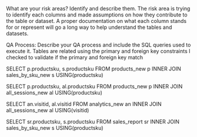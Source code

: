 What are your risk areas? Identify and describe them.
The risk area is trying to identify each columns and made assumptions on how they contribute to the table or dataset. A proper documentation on what each column stands for or represent will go a long way to help understand the tables and datasets.


QA Process:
Describe your QA process and include the SQL queries used to execute it.
Tables are related using the primary and foreign key constraints
I checked to validate if the primary and foreign key match

SELECT p.productsku, s.productsku
FROM products_new p
INNER JOIN sales_by_sku_new s
USING(productsku)

SELECT p.productsku, al.productsku
FROM products_new p
INNER JOIN all_sessions_new al
USING(productsku)

SELECT an.visitid, al.visitid
FROM analytics_new an
INNER JOIN all_sessions_new al
USING(visitid)	

SELECT sr.productsku, s.productsku
FROM sales_report sr
INNER JOIN sales_by_sku_new s
USING(productsku)	